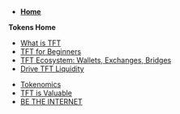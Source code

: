 - [**Home**](@threefold_home)

**Tokens Home**

- [What is TFT](token_what)
- [TFT for Beginners](newtotokens)
- [TFT Ecosystem: Wallets, Exchanges, Bridges](tft_ecosystem)
- [Drive TFT Liquidity](tft_liquidity)
<!-- - [Use TFT](use_tft) -->
- [Tokenomics](tokenomics)
- [TFT is Valuable](grid_valuation)
- [BE THE INTERNET](be_the_internet)
